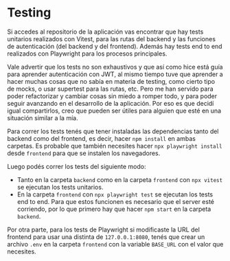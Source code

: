 # Testing

Si accedes al repositorio de la aplicación vas encontrar que hay tests unitarios realizados con Vitest, para las rutas del backend y las funciones de autenticación (del backend y del frontend). Además hay tests end to end realizados con Playwright para los procesos principales.

Vale advertir que los tests no son exhaustivos y que así como hice está guía para aprender autenticación con JWT, al mismo tiempo tuve que aprender a hacer muchas cosas que no sabía en materia de testing, como cierto tipo de mocks, o usar supertest para las rutas, etc. Pero me han servido para poder refactorizar y cambiar cosas sin miedo a romper todo, y para poder seguir avanzando en el desarrollo de la aplicación. Por eso es que decidí igual compartirlos, creo que pueden ser útiles para alguien que esté en una situación similar a la mía.

Para correr los tests tenés que tener instaladas las dependencias tanto del backend como del frontend, es decir, hacer `npm install` en ambas carpetas. Es probable que también necesites hacer `npx playwright install` desde `frontend` para que se instalen los navegadores.

Luego podés correr los tests del siguiente modo:

- Tanto en la carpeta `backend` como en la carpeta `frontend` con `npx vitest` se ejecutan los tests unitarios.
- En la carpeta `frontend` con `npx playwright test` se ejecutan los tests end to end. Para que estos funcionen es necesario que el server esté corriendo, por lo que primero hay que hacer `npm start` en la carpeta `backend`.

Por otra parte, para los tests de Playwright si modificaste la URL del frontend para usar una distinta de `127.0.0.1:8080`, tenés que crear un archivo `.env` en la carpeta `frontend` con la variable `BASE_URL` con el valor que necesites.
